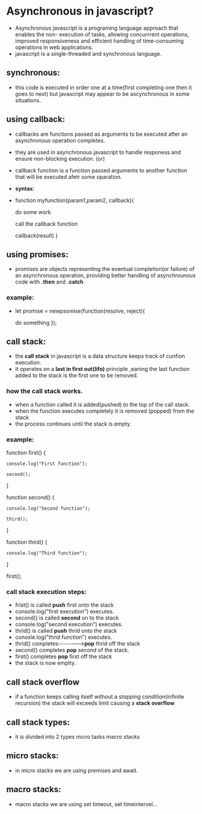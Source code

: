 # Asynchronous in javascript?
- Asynchronous javascript is a programing language approach that enables the non- execution of tasks, allowing concurrrent operations, improved responsiveness and efficient handling of time-consuming operations in web applications.
- javascript is a single-threaded and synchronous language.
## synchronous:
- this code is executed in order one at a time(first completing one then it goes to next) but javascript may appear to be ascynchronous in some situations.
## using callback:
- callbacks are functions passed as arguments to be executed after an asynchronous operation completes.
- they are used in asynchronous javascript to handle responess and ensure non-blocking execution.
                (or)
- callback function is a function passed arguments to another function that will be executed afetr some oparation.
- **syntax**:
 - function myfunction(param1,param2,  callback){


    do some work


    call the callback function


    callback(result)
}

## using promises:
- promises are objects representing the eventual completion(or failure) of an asynchronous operation, providing better handling of asynchrounous code with **.then** and **.catch**
### example:
- let promise = newpsomise(function(resolve, reject){

    do something
});

## call stack:
- the **call stack** in javascript is a data structure keeps track of cunfion execution.
- it operates on a **last in first out(lifo)** principle ,eaning the last function added to the stack is the first one to be removed.
### how the call stack works.
- when a function called it is added(pushed) to the top of the call stack.
- when the function executes completely it is removed (popped) from the stack
- the process continues until the stack is empty.
### example:
 function first() {
    
    
    console.log("First function");

    second();

}

function second() {

    console.log("Second function");

    third();

}

function third() {

    console.log("Third function");

}


first();

### call stack execution steps:
- frist() is called **push** first onto the stack
- console.log("first execution") executes.
- second() is called **second** on to the stack
- console.log("second execution") executes.
- thrid() is called **push** thrid onto the stack
- conosle.log("thrid function") executes.
- thrid() completes-------->**pop** thrid off the stack
- second() completes **pop** second of the stack.
- first() completes **pop** first off the stack
- the stack is now emplty.
## call stack overflow
- if a function keeps calling itself without a stopping condition(infinite recursion) the stack will exceeds limit causing a **stack overflow**
## call stack types:
- it is divided into 2 types 
      micro tasks
      macro stacks
## micro stacks:
- in micro stacks we are using premises and await.
## macro stacks:
- macro stacks we are using set timeout, set timeintervel...





 